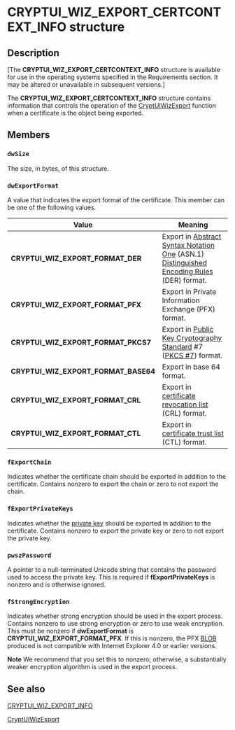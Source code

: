 # CRYPTUI_WIZ_EXPORT_CERTCONTEXT_INFO structure

## Description

[The **CRYPTUI_WIZ_EXPORT_CERTCONTEXT_INFO** structure is available for use in the operating systems specified in the Requirements section. It may be altered or unavailable in subsequent versions.]

The **CRYPTUI_WIZ_EXPORT_CERTCONTEXT_INFO** structure contains information that controls the operation of the [CryptUIWizExport](https://learn.microsoft.com/windows/desktop/api/cryptuiapi/nf-cryptuiapi-cryptuiwizexport) function when a certificate is the object being exported.

## Members

### `dwSize`

The size, in bytes, of this structure.

### `dwExportFormat`

A value that indicates the export format of the certificate. This member can be one of the following values.

| Value | Meaning |
| --- | --- |
| **CRYPTUI_WIZ_EXPORT_FORMAT_DER** | Export in [Abstract Syntax Notation One](https://learn.microsoft.com/windows/desktop/SecGloss/a-gly) (ASN.1) [Distinguished Encoding Rules](https://learn.microsoft.com/windows/desktop/SecGloss/d-gly) (DER) format. |
| **CRYPTUI_WIZ_EXPORT_FORMAT_PFX** | Export in Private Information Exchange (PFX) format. |
| **CRYPTUI_WIZ_EXPORT_FORMAT_PKCS7** | Export in [Public Key Cryptography Standard](https://learn.microsoft.com/windows/desktop/SecGloss/p-gly) #7 ([PKCS #7](https://learn.microsoft.com/windows/desktop/SecGloss/p-gly)) format. |
| **CRYPTUI_WIZ_EXPORT_FORMAT_BASE64** | Export in base 64 format. |
| **CRYPTUI_WIZ_EXPORT_FORMAT_CRL** | Export in [certificate revocation list](https://learn.microsoft.com/windows/desktop/SecGloss/c-gly) (CRL) format. |
| **CRYPTUI_WIZ_EXPORT_FORMAT_CTL** | Export in [certificate trust list](https://learn.microsoft.com/windows/desktop/SecGloss/c-gly) (CTL) format. |

### `fExportChain`

Indicates whether the certificate chain should be exported in addition to the certificate. Contains nonzero to export the chain or zero to not export the chain.

### `fExportPrivateKeys`

Indicates whether the [private key](https://learn.microsoft.com/windows/desktop/SecGloss/p-gly) should be exported in addition to the certificate. Contains nonzero to export the private key or zero to not export the private key.

### `pwszPassword`

A pointer to a null-terminated Unicode string that contains the password used to access the private key. This is required if **fExportPrivateKeys** is nonzero and is otherwise ignored.

### `fStrongEncryption`

Indicates whether strong encryption should be used in the export process. Contains nonzero to use strong encryption or zero to use weak encryption. This must be nonzero if **dwExportFormat** is **CRYPTUI_WIZ_EXPORT_FORMAT_PFX**. If this is nonzero, the PFX [BLOB](https://learn.microsoft.com/windows/desktop/SecGloss/b-gly) produced is not compatible with Internet Explorer 4.0 or earlier versions.

**Note** We recommend that you set this to nonzero; otherwise, a substantially weaker encryption algorithm is used in the export process.

## See also

[CRYPTUI_WIZ_EXPORT_INFO](https://learn.microsoft.com/windows/desktop/api/cryptuiapi/ns-cryptuiapi-cryptui_wiz_export_info)

[CryptUIWizExport](https://learn.microsoft.com/windows/desktop/api/cryptuiapi/nf-cryptuiapi-cryptuiwizexport)